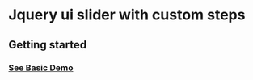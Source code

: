 # Jquery ui slider with custom steps

## Getting started
### [See Basic Demo](http://codepen.io/shura-sparrow/pen/RrwPgV)
